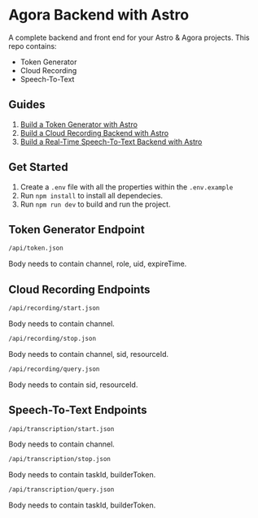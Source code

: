 # Agora Backend with Astro

A complete backend and front end for your Astro & Agora projects. This repo contains:

- Token Generator
- Cloud Recording
- Speech-To-Text

## Guides

1. [Build a Token Generator with Astro](docs/TOKENS.md)
2. [Build a Cloud Recording Backend with Astro](docs/CLOUD_RECORDING.md)
3. [Build a Real-Time Speech-To-Text Backend with Astro](docs/SPEECH_TO_TEXT.md)

## Get Started

1. Create a `.env` file with all the properties within the `.env.example`
2. Run `npm install` to install all dependecies.
3. Run `npm run dev` to build and run the project.

## Token Generator Endpoint

```txt
/api/token.json
```

Body needs to contain channel, role, uid, expireTime.

## Cloud Recording Endpoints

```txt
/api/recording/start.json
```

Body needs to contain channel.

```txt
/api/recording/stop.json
```

Body needs to contain channel, sid, resourceId.

```txt
/api/recording/query.json
```

Body needs to contain sid, resourceId.

## Speech-To-Text Endpoints

```txt
/api/transcription/start.json
```

Body needs to contain channel.

```txt
/api/transcription/stop.json
```

Body needs to contain taskId, builderToken.

```txt
/api/transcription/query.json
```

Body needs to contain taskId, builderToken.
